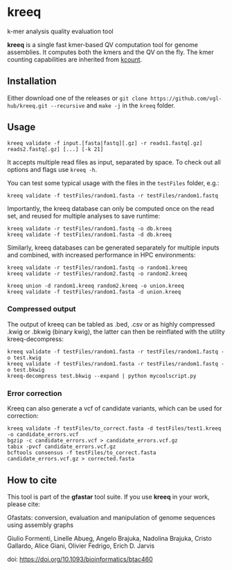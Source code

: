 # kreeq
k-mer analysis quality evaluation tool

**kreeq** is a single fast kmer-based QV computation tool for genome assemblies. It computes both the kmers and the QV on the fly. The kmer counting capabilities are inherited from [kcount](https://github.com/vgl-hub/kcount).

## Installation

Either download one of the releases or `git clone https://github.com/vgl-hub/kreeq.git --recursive` and `make -j` in the `kreeq` folder.

## Usage

```
kreeq validate -f input.[fasta|fastq][.gz] -r reads1.fastq[.gz] reads2.fastq[.gz] [...] [-k 21]
```

It accepts multiple read files as input, separated by space. To check out all options and flags use `kreeq -h`.

You can test some typical usage with the files in the `testFiles` folder, e.g.:

```
kreeq validate -f testFiles/random1.fasta -r testFiles/random1.fastq
```

Importantly, the kreeq database can only be computed once on the read set, and reused for multiple analyses to save runtime:

```
kreeq validate -r testFiles/random1.fastq -o db.kreeq
kreeq validate -f testFiles/random1.fasta -d db.kreeq
```

Similarly, kreeq databases can be generated separately for multiple inputs and combined, with increased performance in HPC environments:

```
kreeq validate -r testFiles/random1.fastq -o random1.kreeq
kreeq validate -r testFiles/random2.fastq -o random2.kreeq

kreeq union -d random1.kreeq random2.kreeq -o union.kreeq
kreeq validate -f testFiles/random1.fasta -d union.kreeq
```

### Compressed output

The output of kreeq can be tabled as .bed, .csv or as highly compressed .kwig or .bkwig (binary kwig), the latter can then be reinflated with the utility kreeq-decompress:
```
kreeq validate -f testFiles/random1.fasta -r testFiles/random1.fastq -o test.kwig
kreeq validate -f testFiles/random1.fasta -r testFiles/random1.fastq -o test.bkwig
kreeq-decompress test.bkwig --expand | python mycoolscript.py
```

### Error correction
Kreeq can also generate a vcf of candidate variants, which can be used for correction:

```
kreeq validate -f testFiles/to_correct.fasta -d testFiles/test1.kreeq -o candidate_errors.vcf
bgzip -c candidate_errors.vcf > candidate_errors.vcf.gz
tabix -pvcf candidate_errors.vcf.gz
bcftools consensus -f testFiles/to_correct.fasta candidate_errors.vcf.gz > corrected.fasta
```
## How to cite

This tool is part of the **gfastar** tool suite. If you use **kreeq** in your work, please cite:

Gfastats: conversion, evaluation and manipulation of genome sequences using assembly graphs

Giulio Formenti, Linelle Abueg, Angelo Brajuka, Nadolina Brajuka, Cristo Gallardo, Alice Giani, Olivier Fedrigo, Erich D. Jarvis

doi: https://doi.org/10.1093/bioinformatics/btac460
